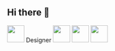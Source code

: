 ## Hi there 👋


<img height="40" src="https://cdn.simpleicons.org/figma?viewbox=auto" /> Designer
<img height="40" src="https://cdn.jsdelivr.net/gh/devicons/devicon@latest/icons/javascript/javascript-original.svg" />
<img height="40" src="https://cdn.simpleicons.org/python?viewbox=auto" />
<img height="40" src="https://cdn.simpleicons.org/js?viewbox=auto" />
